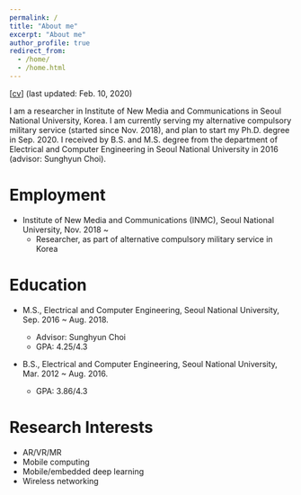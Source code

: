 ```yaml
---
permalink: /
title: "About me"
excerpt: "About me"
author_profile: true
redirect_from: 
  - /home/
  - /home.html
---
```


[[cv](https://juheonyi.github.io/files/JuheonYi_CV.pdf)] (last updated: Feb. 10, 2020)

I am a researcher in Institute of New Media and Communications in Seoul National University, Korea. I am currently serving my alternative compulsory military service (started since Nov. 2018), and plan to start my Ph.D. degree in Sep. 2020. I received by B.S. and M.S. degree from the department of Electrical and Computer Engineering in Seoul National University in 2016 (advisor: Sunghyun Choi).

# Employment

* Institute of New Media and Communications (INMC), Seoul National University, Nov. 2018 ~
  * Researcher, as part of alternative compulsory military service in Korea

# Education

* M.S., Electrical and Computer Engineering, Seoul National University, Sep. 2016 ~ Aug. 2018.
  * Advisor: Sunghyun Choi 
  * GPA: 4.25/4.3

* B.S., Electrical and Computer Engineering, Seoul National University, Mar. 2012 ~ Aug. 2016.
  * GPA: 3.86/4.3

# Research Interests

* AR/VR/MR
* Mobile computing
* Mobile/embedded deep learning
* Wireless networking
